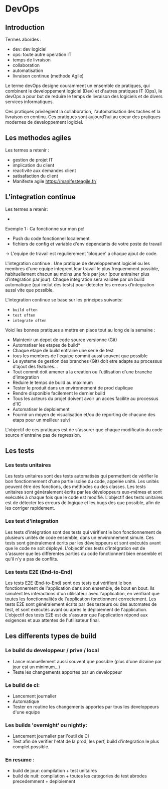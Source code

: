 # DevOps

## Introduction

Termes abordes :

- dev: dev logiciel
- ops: toute autre operation IT
- temps de livraison
- collaboration
- automatisation
- livraison continue (methode Agile)

Le terme devOps designe couramment un ensemble de pratiques,
qui combinent le developpement logiciel (Dev) et d'autres pratiques IT (Ops), le devOps a pour but de reduire le temps
de livraison des logiciels et de divers services informatiques.

Ces pratiques privilegient la collaboration, l'automatisation des taches et la livraison en continu. Ces pratiques sont aujourd'hui au coeur des pratiques modernes de developpement logiciel.

## Les methodes agiles

Les termes a retenir :

- gestion de projet IT
- implication du client
- reactivite aux demandes client
- satisafaction du client
- Manifeste agile https://manifesteagile.fr/

## L'integration continue

Les termes a retenir:

-

Exemple 1 : Ca fonctionne sur mon pc!

- Push du code fonctionnel localement
- fichiers de config et variable d'env dependants de votre poste de travail

-> L'equipe de travail est regulierement 'bloquee' a chaque ajout de code.

L'integration continue :
Une pratique de developpement logiciel ou les membres d'une equipe integrent leur travail le plus
frequemment possible, habituellement chacun au moins une fois par jour (pour entrainer plus d'integration par jour). Chaque integration sera validee par un build automatique (qui inclut des tests) pour detecter les erreurs d'integration aussi vite que possible.

L'integration continue se base sur les principes suivants:

- `build often`
- `test often`
- `integrate often`

Voici les bonnes pratiques a mettre en place tout au long de la semaine :

- Maintenir un depot de code source versionne (Git)
- Automatiser les etapes de build\*
- Chaque etape de build entraine une serie de test
- tous les membres de l'equipe commit aussi souvent que possible
- Le systeme de gestion des branches (Git) doit etre adapte au processus d'ajout des features...
- Tout commit doit amener a la creation ou l'utilisation d'une branche d'integration
- Reduire le temps de build au maximum
- Tester le produit dans un environnement de prod duplique
- Rendre disponible facilement le dernier build
- Tous les acteurs du projet doivent avoir un acces facilite au processus d'IC
- Automatiser le deploiement
- Fournir un moyen de visualisation et/ou de reporting de chacune des etaps pour un meilleur suivi

L'objectif de ces pratiques est de s'assurer que chaque modificatio du code source n'entraine pas de regression.

## Les tests

### Les tests unitaires

Les tests unitaires sont des tests automatisés qui permettent de vérifier le bon fonctionnement d'une partie isolée du code, appelée unité. Les unités peuvent être des fonctions, des méthodes ou des classes. Les tests unitaires sont généralement écrits par les développeurs eux-mêmes et sont exécutés à chaque fois que le code est modifié. L'objectif des tests unitaires est de détecter les erreurs de logique et les bugs dès que possible, afin de les corriger rapidement.

### Les test d'integration

Les tests d'intégration sont des tests qui vérifient le bon fonctionnement de plusieurs unités de code ensemble, dans un environnement simulé. Ces tests sont généralement écrits par les développeurs et sont exécutés avant que le code ne soit déployé. L'objectif des tests d'intégration est de s'assurer que les différentes parties du code fonctionnent bien ensemble et qu'il n'y a pas de conflits.

### Les tests E2E (End-to-End)

Les tests E2E (End-to-End) sont des tests qui vérifient le bon fonctionnement de l'application dans son ensemble, de bout en bout. Ils simulent les interactions d'un utilisateur avec l'application, en vérifiant que toutes les fonctionnalités de l'application fonctionnent correctement. Les tests E2E sont généralement écrits par des testeurs ou des automates de test, et sont exécutés avant ou après le déploiement de l'application. L'objectif des tests E2E est de s'assurer que l'application répond aux exigences et aux attentes de l'utilisateur final.




## Les differents types de build 

### Le build du developpeur / prive / local 

- Lance manuellement aussi souvent que possible (plus d'une dizaine par jour est un minimum...)
- Teste les changements apportes par un developpeur


### Le build de ci: 
- Lancement journalier 
- Automatique 
- Tester en routine les changements apportes par tous les developpeurs d'une equipe


### Les builds 'overnight' ou nightly: 
- Lancement journalier par l'outil de CI
- Test afin de verifier l'etat de la prod, les perf, build d'integration le plus complet possible.


### En resume : 
- build de jour: compilation + test unitaires
- build de nuit: compilation + toutes les categories de test abrodes precedemment + deploiement